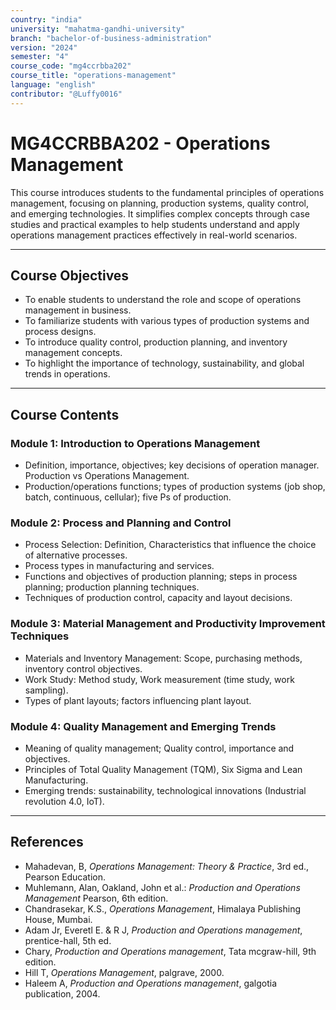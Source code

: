 ```yaml
---
country: "india"
university: "mahatma-gandhi-university"
branch: "bachelor-of-business-administration"
version: "2024"
semester: "4"
course_code: "mg4ccrbba202"
course_title: "operations-management"
language: "english"
contributor: "@Luffy0016"
---
```

# MG4CCRBBA202 - Operations Management

This course introduces students to the fundamental principles of operations management, focusing on planning, production systems, quality control, and emerging technologies. It simplifies complex concepts through case studies and practical examples to help students understand and apply operations management practices effectively in real-world scenarios.

---
## Course Objectives

* To enable students to understand the role and scope of operations management in business.
* To familiarize students with various types of production systems and process designs.
* To introduce quality control, production planning, and inventory management concepts.
* To highlight the importance of technology, sustainability, and global trends in operations.

---
## Course Contents

### Module 1: Introduction to Operations Management  
* Definition, importance, objectives; key decisions of operation manager. Production vs Operations Management.
* Production/operations functions; types of production systems (job shop, batch, continuous, cellular); five Ps of production.

### Module 2: Process and Planning and Control  
* Process Selection: Definition, Characteristics that influence the choice of alternative processes.
* Process types in manufacturing and services.
* Functions and objectives of production planning; steps in process planning; production planning techniques.
* Techniques of production control, capacity and layout decisions.

### Module 3: Material Management and Productivity Improvement Techniques  
* Materials and Inventory Management: Scope, purchasing methods, inventory control objectives.
* Work Study: Method study, Work measurement (time study, work sampling).
* Types of plant layouts; factors influencing plant layout.

### Module 4: Quality Management and Emerging Trends 
* Meaning of quality management; Quality control, importance and objectives.
* Principles of Total Quality Management (TQM), Six Sigma and Lean Manufacturing.
* Emerging trends: sustainability, technological innovations (Industrial revolution 4.0, IoT).

---
## References
* Mahadevan, B, *Operations Management: Theory & Practice*, 3rd ed., Pearson Education.
* Muhlemann, Alan, Oakland, John et al.: *Production and Operations Management* Pearson, 6th edition.
* Chandrasekar, K.S., *Operations Management*, Himalaya Publishing House, Mumbai.
* Adam Jr, Everetl E. & R J, *Production and Operations management*, prentice-hall, 5th ed.
* Chary, *Production and Operations management*, Tata mcgraw-hill, 9th edition.
* Hill T, *Operations Management*, palgrave, 2000.
* Haleem A, *Production and Operations management*, galgotia publication, 2004.